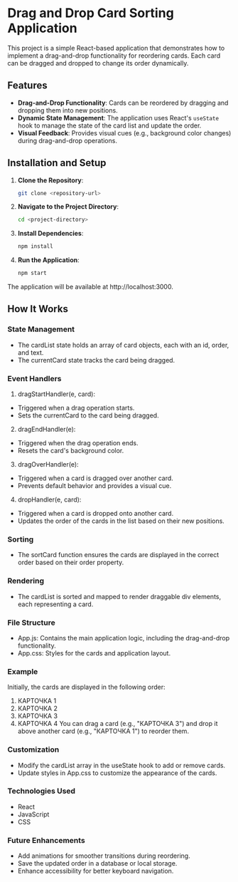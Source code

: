 # Drag and Drop Card Sorting Application

This project is a simple React-based application that demonstrates how to implement a drag-and-drop functionality for reordering cards. Each card can be dragged and dropped to change its order dynamically.

## Features

- **Drag-and-Drop Functionality**: Cards can be reordered by dragging and dropping them into new positions.
- **Dynamic State Management**: The application uses React's `useState` hook to manage the state of the card list and update the order.
- **Visual Feedback**: Provides visual cues (e.g., background color changes) during drag-and-drop operations.

## Installation and Setup

1. **Clone the Repository**:  
   ```bash
   git clone <repository-url>
   ```
2. **Navigate to the Project Directory**:
   ```bash
   cd <project-directory>
   ```
3. **Install Dependencies**:
   ```bash
   npm install
   ```
4. **Run the Application**:
   ```bash
   npm start
    ```
The application will be available at http://localhost:3000.

## How It Works

### State Management
- The cardList state holds an array of card objects, each with an id, order, and text.
- The currentCard state tracks the card being dragged.
### Event Handlers
1. dragStartHandler(e, card):

- Triggered when a drag operation starts.
- Sets the currentCard to the card being dragged.
2. dragEndHandler(e):
  
- Triggered when the drag operation ends.
- Resets the card's background color.
3. dragOverHandler(e):

- Triggered when a card is dragged over another card.
- Prevents default behavior and provides a visual cue.
4. dropHandler(e, card):

- Triggered when a card is dropped onto another card.
- Updates the order of the cards in the list based on their new positions.
### Sorting
- The sortCard function ensures the cards are displayed in the correct order based on their order property.
### Rendering
- The cardList is sorted and mapped to render draggable div elements, each representing a card.
### File Structure
- App.js: Contains the main application logic, including the drag-and-drop functionality.
- App.css: Styles for the cards and application layout.
### Example
Initially, the cards are displayed in the following order:

1. КАРТОЧКА 1
2. КАРТОЧКА 2
3. КАРТОЧКА 3
4. КАРТОЧКА 4
You can drag a card (e.g., "КАРТОЧКА 3") and drop it above another card (e.g., "КАРТОЧКА 1") to reorder them.

### Customization
- Modify the cardList array in the useState hook to add or remove cards.
- Update styles in App.css to customize the appearance of the cards.
### Technologies Used
- React
- JavaScript
- CSS
### Future Enhancements
- Add animations for smoother transitions during reordering.
- Save the updated order in a database or local storage.
- Enhance accessibility for better keyboard navigation.
